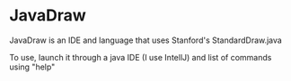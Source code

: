 # JavaDraw
JavaDraw is an IDE and language that uses Stanford's StandardDraw.java

To use, launch it through a java IDE (I use IntellJ) and list of commands using "help"
